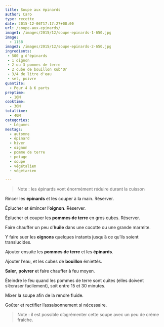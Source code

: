```yaml
---
title: Soupe aux épinards
author: Caro
type: recette
date: 2015-12-06T17:17:27+00:00
url: /soupe-aux-epinards/
image1: /images/2015/12/soupe-epinards-1-650.jpg
image:
  - 1158
image2: /images/2015/12/soupe-epinards-2-650.jpg
ingredients:
 - 500 g d'épinards
 - 1 oignon
 - 2 ou 3 pommes de terre
 - 2 cube de bouillon Kub'Or
 - 3/4 de litre d'eau
 - sel, poivre
quantite:
  - Pour 4 à 6 parts
preptime:
  - 10M
cooktime:
  - 30M
totaltime:
  - 40M
categories:
  - Légumes
mestags:
  - automne
  - épinard
  - hiver
  - oignon
  - pomme de terre
  - potage
  - soupe
  - végétalien
  - végétarien

---
```

> Note : les épinards vont énormément réduire durant la cuisson

Rincer les **épinards** et les couper à la main. Réserver.
  
Éplucher et émincer l&rsquo;**oignon**. Réserver.
  
Éplucher et couper les **pommes de terre** en gros cubes. Réserver.

Faire chauffer un peu d&rsquo;**huile** dans une cocotte ou une grande marmite.
  
Y faire suer les **oignons** quelques instants jusqu&rsquo;à ce qu&rsquo;ils soient translucides.
  
Ajouter ensuite les **pommes de terre** et les **épinards**.
  
Ajouter l&rsquo;eau, et les cubes de **bouillon** émiettés.
  
**Saler**, **poivrer** et faire chauffer à feu moyen.

Éteindre le feu quand les pommes de terre sont cuites (elles doivent s&rsquo;écraser facilement), soit entre 15 et 30 minutes.

Mixer la soupe afin de la rendre fluide.
  
Goûter et rectifier l&rsquo;assaisonnement si nécessaire.

> Note : il est possible d&rsquo;agrémenter cette soupe avec un peu de crème fraîche.

&nbsp;
